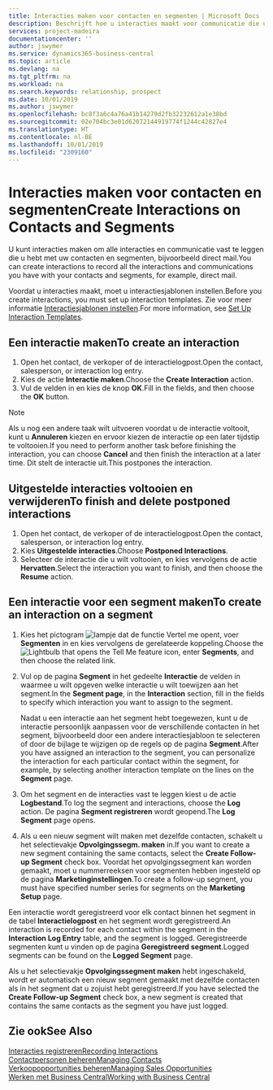 ```yaml
---
title: Interacties maken voor contacten en segmenten | Microsoft Docs
description: Beschrijft hoe u interacties maakt voor communicatie die u hebt met uw contacten en segmenten in Business Central, bijvoorbeeld direct mail.
services: project-madeira
documentationcenter: ''
author: jswymer
ms.service: dynamics365-business-central
ms.topic: article
ms.devlang: na
ms.tgt_pltfrm: na
ms.workload: na
ms.search.keywords: relationship, prospect
ms.date: 10/01/2019
ms.author: jswymer
ms.openlocfilehash: bc8f3a6c4a76a41b14279d2fb32232612a1e38bd
ms.sourcegitcommit: 02e704bc3e01d62072144919774f1244c42827e4
ms.translationtype: HT
ms.contentlocale: nl-BE
ms.lasthandoff: 10/01/2019
ms.locfileid: "2309160"
---
```

# <a name="create-interactions-on-contacts-and-segments"></a><span data-ttu-id="62b3a-103">Interacties maken voor contacten en segmenten</span><span class="sxs-lookup"><span data-stu-id="62b3a-103">Create Interactions on Contacts and Segments</span></span>
<span data-ttu-id="62b3a-104">U kunt interacties maken om alle interacties en communicatie vast te leggen die u hebt met uw contacten en segmenten, bijvoorbeeld direct mail.</span><span class="sxs-lookup"><span data-stu-id="62b3a-104">You can create interactions to record all the interactions and communications you have with your contacts and segments, for example, direct mail.</span></span>

<span data-ttu-id="62b3a-105">Voordat u interacties maakt, moet u interactiesjablonen instellen.</span><span class="sxs-lookup"><span data-stu-id="62b3a-105">Before you create interactions, you must set up interaction templates.</span></span> <span data-ttu-id="62b3a-106">Zie voor meer informatie [Interactiesjablonen instellen](marketing-interactions.md).</span><span class="sxs-lookup"><span data-stu-id="62b3a-106">For more information, see  [Set Up Interaction Templates](marketing-interactions.md).</span></span>

## <a name="to-create-an-interaction"></a><span data-ttu-id="62b3a-107">Een interactie maken</span><span class="sxs-lookup"><span data-stu-id="62b3a-107">To create an interaction</span></span>
1. <span data-ttu-id="62b3a-108">Open het contact, de verkoper of de interactielogpost.</span><span class="sxs-lookup"><span data-stu-id="62b3a-108">Open the contact, salesperson, or interaction log entry.</span></span>
2. <span data-ttu-id="62b3a-109">Kies de actie **Interactie maken**.</span><span class="sxs-lookup"><span data-stu-id="62b3a-109">Choose the **Create Interaction** action.</span></span>
3. <span data-ttu-id="62b3a-110">Vul de velden in en kies de knop **OK**.</span><span class="sxs-lookup"><span data-stu-id="62b3a-110">Fill in the fields, and then choose the **OK** button.</span></span>

> [!NOTE]  
>   <span data-ttu-id="62b3a-111">Als u nog een andere taak wilt uitvoeren voordat u de interactie voltooit, kunt u **Annuleren** kiezen en ervoor kiezen de interactie op een later tijdstip te voltooien.</span><span class="sxs-lookup"><span data-stu-id="62b3a-111">If you need to perform another task before finishing the interaction, you can choose **Cancel** and then finish the interaction at a later time.</span></span> <span data-ttu-id="62b3a-112">Dit stelt de interactie uit.</span><span class="sxs-lookup"><span data-stu-id="62b3a-112">This postpones the interaction.</span></span>

## <a name="to-finish-and-delete-postponed-interactions"></a><span data-ttu-id="62b3a-113">Uitgestelde interacties voltooien en verwijderen</span><span class="sxs-lookup"><span data-stu-id="62b3a-113">To finish and delete postponed interactions</span></span>
1. <span data-ttu-id="62b3a-114">Open het contact, de verkoper of de interactielogpost.</span><span class="sxs-lookup"><span data-stu-id="62b3a-114">Open the contact, salesperson, or interaction log entry.</span></span>
2. <span data-ttu-id="62b3a-115">Kies **Uitgestelde interacties**.</span><span class="sxs-lookup"><span data-stu-id="62b3a-115">Choose **Postponed Interactions**.</span></span>
3. <span data-ttu-id="62b3a-116">Selecteer de interactie die u wilt voltooien, en kies vervolgens de actie **Hervatten**.</span><span class="sxs-lookup"><span data-stu-id="62b3a-116">Select the interaction you want to finish, and then choose the **Resume** action.</span></span>

## <a name="to-create-an-interaction-on-a-segment"></a><span data-ttu-id="62b3a-117">Een interactie voor een segment maken</span><span class="sxs-lookup"><span data-stu-id="62b3a-117">To create an interaction on a segment</span></span>
1. <span data-ttu-id="62b3a-118">Kies het pictogram ![lampje dat de functie Vertel me opent](media/ui-search/search_small.png "Vertel me wat u wilt doen"), voer **Segmenten** in en kies vervolgens de gerelateerde koppeling.</span><span class="sxs-lookup"><span data-stu-id="62b3a-118">Choose the ![Lightbulb that opens the Tell Me feature](media/ui-search/search_small.png "Tell me what you want to do") icon, enter **Segments**, and then choose the related link.</span></span>
2. <span data-ttu-id="62b3a-119">Vul op de pagina **Segment** in het gedeelte **Interactie** de velden in waarmee u wilt opgeven welke interactie u wilt toewijzen aan het segment.</span><span class="sxs-lookup"><span data-stu-id="62b3a-119">In the **Segment page**, in the **Interaction** section, fill in the fields to specify which interaction you want to assign to the segment.</span></span>

    <span data-ttu-id="62b3a-120">Nadat u een interactie aan het segment hebt toegewezen, kunt u de interactie persoonlijk aanpassen voor de verschillende contacten in het segment, bijvoorbeeld door een andere interactiesjabloon te selecteren of door de bijlage te wijzigen op de regels op de pagina **Segment**.</span><span class="sxs-lookup"><span data-stu-id="62b3a-120">After you have assigned an interaction to the segment, you can personalize the interaction for each particular contact within the segment, for example, by selecting another interaction template on the lines on the **Segment** page.</span></span>  
3. <span data-ttu-id="62b3a-121">Om het segment en de interacties vast te leggen kiest u de actie **Logbestand**.</span><span class="sxs-lookup"><span data-stu-id="62b3a-121">To log the segment and interactions, choose the **Log** action.</span></span> <span data-ttu-id="62b3a-122">De pagina **Segment registreren** wordt geopend.</span><span class="sxs-lookup"><span data-stu-id="62b3a-122">The **Log Segment** page opens.</span></span>
4. <span data-ttu-id="62b3a-123">Als u een nieuw segment wilt maken met dezelfde contacten, schakelt u het selectievakje **Opvolgingssegm. maken** in.</span><span class="sxs-lookup"><span data-stu-id="62b3a-123">If you want to create a new segment containing the same contacts, select the **Create Follow-up Segment** check box.</span></span> <span data-ttu-id="62b3a-124">Voordat het opvolgingssegment kan worden gemaakt, moet u nummerreeksen voor segmenten hebben ingesteld op de pagina **Marketinginstellingen**.</span><span class="sxs-lookup"><span data-stu-id="62b3a-124">To create a follow-up segment, you must have specified number series for segments on the **Marketing Setup** page.</span></span>

<span data-ttu-id="62b3a-125">Een interactie wordt geregistreerd voor elk contact binnen het segment in de tabel **Interactielogpost** en het segment wordt geregistreerd.</span><span class="sxs-lookup"><span data-stu-id="62b3a-125">An interaction is recorded for each contact within the segment in the **Interaction Log Entry** table, and the segment is logged.</span></span> <span data-ttu-id="62b3a-126">Geregistreerde segmenten kunt u vinden op de pagina **Geregistreerd segment**.</span><span class="sxs-lookup"><span data-stu-id="62b3a-126">Logged segments can be found on the **Logged Segment** page.</span></span>

<span data-ttu-id="62b3a-127">Als u het selectievakje **Opvolgingssegment maken** hebt ingeschakeld, wordt er automatisch een nieuw segment gemaakt met dezelfde contacten als in het segment dat u zojuist hebt geregistreerd.</span><span class="sxs-lookup"><span data-stu-id="62b3a-127">If you have selected the **Create Follow-up Segment** check box, a new segment is created that contains the same contacts as the segment you have just logged.</span></span>

## <a name="see-also"></a><span data-ttu-id="62b3a-128">Zie ook</span><span class="sxs-lookup"><span data-stu-id="62b3a-128">See Also</span></span>
[<span data-ttu-id="62b3a-129">Interacties registreren</span><span class="sxs-lookup"><span data-stu-id="62b3a-129">Recording Interactions</span></span>](marketing-interactions.md)  
[<span data-ttu-id="62b3a-130">Contactpersonen beheren</span><span class="sxs-lookup"><span data-stu-id="62b3a-130">Managing Contacts</span></span>](marketing-contacts.md)  
[<span data-ttu-id="62b3a-131">Verkoopopportunities beheren</span><span class="sxs-lookup"><span data-stu-id="62b3a-131">Managing Sales Opportunities</span></span>](marketing-manage-sales-opportunities.md)  
[<span data-ttu-id="62b3a-132">Werken met Business Central</span><span class="sxs-lookup"><span data-stu-id="62b3a-132">Working with Business Central</span></span>](ui-work-product.md)
